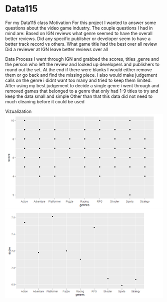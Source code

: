 # Data115
For my Data115 class
Motivation
For this project I wanted to answer some questions about the video game industry. The couple questions I had in mind are:
Based on IGN reviews what genre seemed to have the overall better reviews.
Did any specific publisher or developer seem to have a better track record vs others.
What game title had the best over all review
Did a reviewer at IGN leave better reviews over all

Data Process
I went through IGN and grabbed the scores, titles ,genre and the person who left the review and looked up developers and publishers to round out the set. At the end if there were
blanks I would either remove them or go back and find the missing piece. I also would make judgement calls on the genre i didnt want too many and tried to keep them limited.
After using my best judgement to decide a single genre i went through and removed games that belonged to a genre that only had 1-9 titles to try and keep the data small and simple
Other than that this data did not need to much cleaning before it could be used

Vizualization
![](Images/PDS.PNG)
![](Images/PDS_2.PNG)
